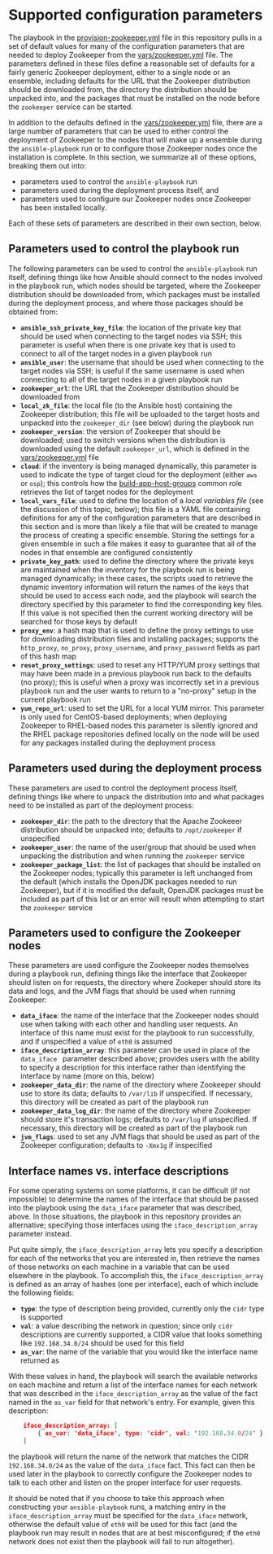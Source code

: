 # Supported configuration parameters
The playbook in the [provision-zookeeper.yml](../provision-zookeeper.yml) file in this repository pulls in a set of default values for many of the configuration parameters that are needed to deploy Zookeeper from the [vars/zookeeper.yml](../vars/zookeeper.yml) file. The parameters defined in these files define a reasonable set of defaults for a fairly generic Zookeeper deployment, either to a single node or an ensemble, including defaults for the URL that the Zookeeper distribution should be downloaded from, the directory the distribution should be unpacked into, and the packages that must be installed on the node before the `zookeeper` service can be started.

In addition to the defaults defined in the [vars/zookeeper.yml](../vars/zookeeper.yml) file, there are a large number of parameters that can be used to either control the deployment of Zookeeper to the nodes that will make up a ensemble during the `ansible-playbook` run or to configure those Zookeeper nodes once the installation is complete. In this section, we summarize all of these options, breaking them out into:

* parameters used to control the `ansible-playbook` run
* parameters used during the deployment process itself, and
* parameters used to configure our Zookeeper nodes once Zookeeper has been installed locally.

Each of these sets of parameters are described in their own section, below.

## Parameters used to control the playbook run
The following parameters can be used to control the `ansible-playbook` run itself, defining things like how Ansible should connect to the nodes involved in the playbook run, which nodes should be targeted, where the Zookeeper distribution should be downloaded from, which packages must be installed during the deployment process, and where those packages should be obtained from:

* **`ansible_ssh_private_key_file`**: the location of the private key that should be used when connecting to the target nodes via SSH; this parameter is useful when there is one private key that is used to connect to all of the target nodes in a given playbook run
* **`ansible_user`**: the username that should be used when connecting to the target nodes via SSH; is useful if the same username is used when connecting to all of the target nodes in a given playbook run
* **`zookeeper_url`**: the URL that the Zookeeper distribution should be downloaded from
* **`local_zk_file`**: the local file (to the Ansible host) containing the Zookeeper distribution; this file will be uploaded to the target hosts and unpacked into the `zookeeper_dir` (see below) during the playbook run
* **`zookeeper_version`**: the version of Zookeeper that should be downloaded; used to switch versions when the distribution is downloaded using the default `zookeeper_url`, which is defined in the [vars/zookeeper.yml](../vars/zookeeper.yml) file
* **`cloud`**: if the inventory is being managed dynamically, this parameter is used to indicate the type of target cloud for the deployment (either `aws` or `osp`); this controls how the [build-app-host-groups](../common-roles/build-app-host-groups) common role retrieves the list of target nodes for the deployment
* **`local_vars_file`**: used to define the location of a *local variables file* (see the discussion of this topic, below); this file is a YAML file containing definitions for any of the configuration parameters that are described in this section and is more than likely a file that will be created to manage the process of creating a specific ensemble. Storing the settings for a given ensemble in such a file makes it easy to guarantee that all of the nodes in that ensemble are configured consistently
* **`private_key_path`**: used to define the directory where the private keys are maintained when the inventory for the playbook run is being managed dynamically; in these cases, the scripts used to retrieve the dynamic inventory information will return the names of the keys that should be used to access each node, and the playbook will search the directory specified by this parameter to find the corresponding key files. If this value is not specified then the current working directory will be searched for those keys by default
* **`proxy_env`**: a hash map that is used to define the proxy settings to use for downloading distribution files and installing packages; supports the `http_proxy`, `no_proxy`, `proxy_username`, and `proxy_password` fields as part of this hash map
* **`reset_proxy_settings`**: used to reset any HTTP/YUM proxy settings that may have been made in a previous playbook run back to the defaults (no proxy); this is useful when a proxy was incorrectly set in a previous playbook run and the user wants to return to a "no-proxy" setup in the current playbook run
* **`yum_repo_url`**: used to set the URL for a local YUM mirror. This parameter is only used for CentOS-based deployments; when deploying Zookeeper to RHEL-based nodes this parameter is silently ignored and the RHEL package repositories defined locally on the node will be used for any packages installed during the deployment process

## Parameters used during the deployment process
These parameters are used to control the deployment process itself, defining things like where to unpack the distribution into and what packages need to be installed as part of the deployment process:

* **`zookeeper_dir`**: the path to the directory that the Apache Zookeeer distribution should be unpacked into; defaults to `/opt/zookeeper` if unspecified
* **`zookeeper_user`**: the name of the user/group that should be used when unpacking the distribution and when running the `zookeeper` service
* **`zookeeper_package_list`**: the list of packages that should be installed on the Zookeeper nodes; typically this parameter is left unchanged from the default (which installs the OpenJDK packages needed to run Zookeeper), but if it is modified the default, OpenJDK packages must be included as part of this list or an error will result when attempting to start the `zookeeper` service

## Parameters used to configure the Zookeeper nodes
These parameters are used configure the Zookeeper nodes themselves during a playbook run, defining things like the interface that Zookeeper should listen on for requests, the directory where Zookeper should store its data and logs, and the JVM flags that should be used when running Zookeeper:

* **`data_iface`**: the name of the interface that the Zookeeper nodes should use when talking with each other and handling user requests. An interface of this name must exist for the playbook to run successfully, and if unspecified a value of `eth0` is assumed
* **`iface_description_array`**: this parameter can be used in place of the `data_iface ` parameter described above; provides users with the ability to specify a description for this interface rather than identifying the interface by name (more on this, below)
* **`zookeeper_data_dir`**: the name of the directory where Zookeeper should use to store its data; defaults to `/var/lib` if unspecified. If necessary, this directory will be created as part of the playbook run
* **`zookeeper_data_log_dir`**: the name of the directory where Zookeeper should store it's transaction logs; defaults to `/var/log` if unspecified. If necessary, this directory will be created as part of the playbook run
* **`jvm_flags`**: used to set any JVM flags that should be used as part of the Zookeeper configuration; defaults to `-Xmx1g` if inspecified

## Interface names vs. interface descriptions
For some operating systems on some platforms, it can be difficult (if not impossible) to determine the names of the interface that should be passed into the playbook using the `data_iface` parameter that was described, above. In those situations, the playbook in this repository provides an alternative; specifying those interfaces using the `iface_description_array` parameter instead.

Put quite simply, the `iface_description_array` lets you specify a description for each of the networks that you are interested in, then retrieve the names of those networks on each machine in a variable that can be used elsewhere in the playbook. To accomplish this, the `iface_description_array` is defined as an array of hashes (one per interface), each of which include the following fields:

* **`type`**: the type of description being provided, currently only the `cidr` type is supported
* **`val`**: a value describing the network in question; since only `cidr` descriptions are currently supported, a CIDR value that looks something like `192.168.34.0/24` should be used for this field
* **`as_var`**: the name of the variable that you would like the interface name returned as

With these values in hand, the playbook will search the available networks on each machine and return a list of the interface names for each network that was described in the `iface_description_array` as the value of the fact named in the `as_var` field for that network's entry. For example, given this description:

```json
    iface_description_array: [
        { as_var: 'data_iface', type: 'cidr', val: '192.168.34.0/24' },
    ]
```

the playbook will return the name of the network that matches the CIDR `192.168.34.0/24` as the value of the `data_iface` fact. This fact can then be used later in the playbook to correctly configure the Zookeeper nodes to talk to each other and listen on the proper interface for user requests.

It should be noted that if you choose to take this approach when constructing your `ansible-playbook` runs, a matching entry in the `iface_description_array` must be specified for the `data_iface` network, otherwise the default value of `eth0` will be used for this fact (and the playbook run may result in nodes that are at best misconfigured; if the `eth0` network does not exist then the playbook will fail to run altogether).
